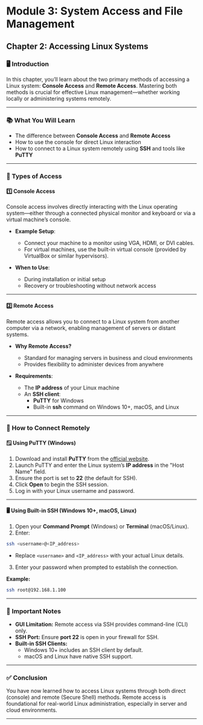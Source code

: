 # Module 3: System Access and File Management

## Chapter 2: Accessing Linux Systems

### 🖥️ Introduction
In this chapter, you’ll learn about the two primary methods of accessing a Linux system: **Console Access** and **Remote Access**. Mastering both methods is crucial for effective Linux management—whether working locally or administering systems remotely.

---

### 📚 What You Will Learn
- The difference between **Console Access** and **Remote Access**
- How to use the console for direct Linux interaction
- How to connect to a Linux system remotely using **SSH** and tools like **PuTTY**

---

### 🔑 Types of Access

#### 1️⃣ Console Access
Console access involves directly interacting with the Linux operating system—either through a connected physical monitor and keyboard or via a virtual machine’s console.

- **Example Setup**:
  - Connect your machine to a monitor using VGA, HDMI, or DVI cables.
  - For virtual machines, use the built-in virtual console (provided by VirtualBox or similar hypervisors).

- **When to Use**:
  - During installation or initial setup
  - Recovery or troubleshooting without network access

---

#### 2️⃣ Remote Access
Remote access allows you to connect to a Linux system from another computer via a network, enabling management of servers or distant systems.

- **Why Remote Access?**
  - Standard for managing servers in business and cloud environments
  - Provides flexibility to administer devices from anywhere

- **Requirements**:
  - The **IP address** of your Linux machine
  - An **SSH client**:  
    - **PuTTY** for Windows  
    - Built-in **ssh** command on Windows 10+, macOS, and Linux

---

### 🔧 How to Connect Remotely

#### 🪟 Using PuTTY (Windows)

1. Download and install **PuTTY** from the [official website](https://www.putty.org/).
2. Launch PuTTY and enter the Linux system’s **IP address** in the "Host Name" field.
3. Ensure the port is set to **22** (the default for SSH).
4. Click **Open** to begin the SSH session.
5. Log in with your Linux username and password.

---

#### 🖥️ Using Built-in SSH (Windows 10+, macOS, Linux)

1. Open your **Command Prompt** (Windows) or **Terminal** (macOS/Linux).
2. Enter:
```bash
ssh <username>@<IP_address>
```
- Replace `<username>` and `<IP_address>` with your actual Linux details.
3. Enter your password when prompted to establish the connection.

**Example:**
```bash
ssh root@192.168.1.100
```

---

### 📌 Important Notes

- **GUI Limitation:** Remote access via SSH provides command-line (CLI) only.
- **SSH Port:** Ensure **port 22** is open in your firewall for SSH.
- **Built-in SSH Clients:**  
  - Windows 10+ includes an SSH client by default.
  - macOS and Linux have native SSH support.

---

### ✅ Conclusion
You have now learned how to access Linux systems through both direct (console) and remote (Secure Shell) methods. Remote access is foundational for real-world Linux administration, especially in server and cloud environments.

---
